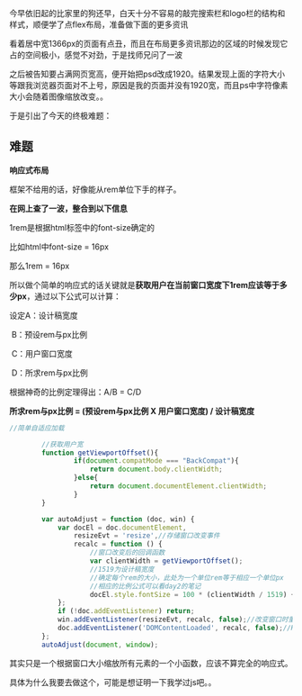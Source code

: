 今早依旧起的比家里的狗还早，白天十分不容易的敲完搜索栏和logo栏的结构和样式，顺便学了点flex布局，准备做下面的更多资讯

看着居中宽1366px的页面有点丑，而且在布局更多资讯那边的区域的时候发现它占的空间极小，感觉不对劲，于是找师兄问了一波

之后被告知要占满网页宽高，便开始把psd改成1920。结果发现上面的字符大小等跟我浏览器页面对不上号，原因是我的页面并没有1920宽，而且ps中字符像素大小会随着图像缩放改变。。

于是引出了今天的终极难题：

## 难题

**响应式布局**

框架不给用的话，好像能从rem单位下手的样子。



**在网上查了一波，整合到以下信息**

1rem是根据html标签中的font-size确定的

比如html中font-size = 16px

那么1rem = 16px

所以做个简单的响应式的话关键就是**获取用户在当前窗口宽度下1rem应该等于多少px**，通过以下公式可以计算：

设定A：设计稿宽度

​       B：预设rem与px比例

​	   C：用户窗口宽度

​	   D：所求rem与px比例

根据神奇的比例定理得出：A/B = C/D

**所求rem与px比例 = (预设rem与px比例 X 用户窗口宽度) / 设计稿宽度**

```js
//简单自适应加载

        //获取用户宽
        function getViewportOffset(){
                if(document.compatMode === "BackCompat"){
                    return document.body.clientWidth;
                }else{
                    return document.documentElement.clientWidth;
                }
        }

        var autoAdjust = function (doc, win) {
            var docEl = doc.documentElement,
                resizeEvt = 'resize',//存储窗口改变事件
                recalc = function () {
                    //窗口改变后的回调函数
                    var clientWidth = getViewportOffset();
                    //1519为设计稿宽度
                    //确定每个rem的大小，此处为一个单位rem等于相应一个单位px
                    //相应的比例公式可以看day2的笔记
                    docEl.style.fontSize = 100 * (clientWidth / 1519) + 'px';
            };
            if (!doc.addEventListener) return;
            win.addEventListener(resizeEvt, recalc, false);//改变窗口时重新计算单位rem大小
            doc.addEventListener('DOMContentLoaded', recalc, false);//HTML文档加载完成完成后计算rem大小
        };
        autoAdjust(document, window);
```

其实只是一个根据窗口大小缩放所有元素的一个小函数，应该不算完全的响应式。

具体为什么我要去做这个，可能是想证明一下我学过js吧。。